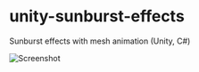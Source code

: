unity-sunburst-effects
======================

Sunburst effects with mesh animation (Unity, C#)

![Screenshot](http://keijiro.github.io/unity-sunburst-effects/Screenshot.png)
